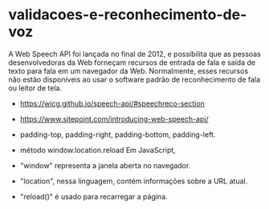 # validacoes-e-reconhecimento-de-voz

A Web Speech API foi lançada no final de 2012, e possibilita que as pessoas desenvolvedoras da Web forneçam recursos de entrada de fala e saída de texto para fala em um navegador da Web. Normalmente, esses recursos não estão disponíveis ao usar o software padrão de reconhecimento de fala ou leitor de tela.

- https://wicg.github.io/speech-api/#speechreco-section
- https://www.sitepoint.com/introducing-web-speech-api/

- padding-top, padding-right, padding-bottom, padding-left.

- método window.location.reload  Em JavaScript,
-  "window" representa a janela aberta no navegador.
-  "location", nessa linguagem, contém informações sobre a URL atual.
-  "reload()" é usado para recarregar a página.